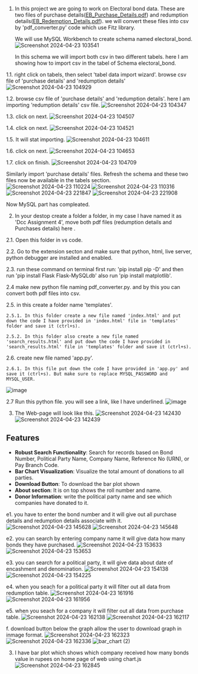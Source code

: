 1. In this project we are going to work on Electoral bond data.
   These are two files of purchase details([EB_Purchase_Details.pdf](https://github.com/TanmayTanmayGarg/electoral-bond/files/15071520/EB_Purchase_Details.pdf)) and redumption details([EB_Redemption_Details.pdf](https://github.com/TanmayTanmayGarg/electoral-bond/files/15071524/EB_Redemption_Details.pdf)).
   we will convert these files into csv by 'pdf_converter.py' code which use Fitz library. 

   We will use MySQL Workbench to create schema named electoral_bond.
   ![Screenshot 2024-04-23 103541](https://github.com/TanmayTanmayGarg/electoral-bond/assets/143330134/f52ffea8-0929-4972-8baf-405297410036)

   In this schema we will import both csv in two different tabels. 
   here I am showing how to import csv in the tabel of Schema electoral_bond.
   
  1.1. right click on tabels, then select 'tabel data import wizard'. browse csv file of 'purchase details' and 'redumption details'
![Screenshot 2024-04-23 104929](https://github.com/TanmayTanmayGarg/electoral-bond/assets/143330134/851e6bc7-8ebf-440b-b48c-3a0250f8f02a)

  1.2. browse csv file of 'purchase details' and 'redumption details'. here I am importing 'redumption details' csv file.
![Screenshot 2024-04-23 104347](https://github.com/TanmayTanmayGarg/electoral-bond/assets/143330134/6ba584c3-0923-4011-9723-ed6e34475613)

  1.3. click on next.
![Screenshot 2024-04-23 104507](https://github.com/TanmayTanmayGarg/electoral-bond/assets/143330134/141b7030-e745-41ff-8613-2bc467c71209)

  1.4. click on next.
![Screenshot 2024-04-23 104521](https://github.com/TanmayTanmayGarg/electoral-bond/assets/143330134/5a280e53-2575-46ad-a269-bf731ae1bf9a)

  1.5. It will stat importing.
![Screenshot 2024-04-23 104611](https://github.com/TanmayTanmayGarg/electoral-bond/assets/143330134/2f3794e7-8f70-441c-921b-804cd1ed8031)

  1.6. click on next.
![Screenshot 2024-04-23 104653](https://github.com/TanmayTanmayGarg/electoral-bond/assets/143330134/b856c841-3446-4a6d-9f58-e7bd87d59144)

  1.7. click on finish.
![Screenshot 2024-04-23 104709](https://github.com/TanmayTanmayGarg/electoral-bond/assets/143330134/73143d5f-af41-41ca-b1ce-65b966ad13d5)

  Similarly import 'purchase details' files.
  Refresh the schema and these two files now be available in the tabels section.
  ![Screenshot 2024-04-23 110224](https://github.com/TanmayTanmayGarg/electoral-bond/assets/143330134/3c651a16-d5b6-4d88-b388-f12a66f13177)
  ![Screenshot 2024-04-23 110316](https://github.com/TanmayTanmayGarg/electoral-bond/assets/143330134/26f60c89-62d6-4727-bfd5-d469e6804abf)
  ![Screenshot 2024-04-23 221847](https://github.com/TanmayTanmayGarg/electoral-bond/assets/143330134/63d3f0dd-1548-495f-948b-b8294ea31655)
  ![Screenshot 2024-04-23 221908](https://github.com/TanmayTanmayGarg/electoral-bond/assets/143330134/c0a22555-1447-4b6d-8309-a6c09abe3fdf)


  Now MySQL part has compleated.

2. In your destop create a folder a folder, in my case I have named it as 'Dcc Assignment 4', move both pdf files (redumption details and Purchases details) here .

  2.1. Open this folder in vs code.

  2.2. Go to the extension secton and make sure that python, html, live server, python debugger are installed and enabled. 

  2.3. run these command on terminal first run: 'pip install pip -D' and  then run 'pip install Flask Flask-MySQLdb' also run 'pip install matplotlib'.

  2.4 make new python file naming pdf_converter.py. and by this you can convert both pdf files into csv.

  2.5. in this create a folder name 'templates'.

    2.5.1. In this folder create a new file named 'index.html' and put down the code I have provided in 'index.html' file in 'templates' folder and save it (ctrl+s).
    
    2.5.2. In this folder also create a new file named 'search_results.html' and put down the code I have provided in 'search_results.html' file in 'templates' folder and save it (ctrl+s).
    
  2.6.  create new file named 'app.py'.

    2.6.1. In this file put down the code I have provided in 'app.py' and save it (ctrl+s). But make sure to replace MYSQL_PASSWORD and MYSQL_USER. 
  ![image](https://github.com/TanmayTanmayGarg/electoral-bond/assets/143330134/628b0301-382e-4c2c-b6b1-f665296ee91e)

  2.7 Run this python file. you will see a link, like I have underlined.
![image](https://github.com/TanmayTanmayGarg/electoral-bond/assets/143330134/45304a9b-b6d9-4da4-bd06-7ce53f8569e3)

3. The Web-page will look like this.
![Screenshot 2024-04-23 142430](https://github.com/TanmayTanmayGarg/electoral-bond/assets/143330134/983b324e-ffb7-42ac-95b2-6d53c09cd7e8)
![Screenshot 2024-04-23 142439](https://github.com/TanmayTanmayGarg/electoral-bond/assets/143330134/67bf72d1-1965-4724-bd24-4d979ff7bc08)

  ## Features

- **Robust Search Functionality**: Search for records based on Bond Number, Political Party Name, Company Name, Reference No (URN), or Pay Branch Code.
- **Bar Chart Visualization**: Visualize the total amount of donations to all parties.
- **Download Button**: To download the bar plot shown 
- **About section**: It is on top shows the roll number and name.
- **Donor Information**: write the political party name and see which companies have donated to it.
  
e1. you have to enter the bond number and it will give out all purchase details and redumption details associate with it.
![Screenshot 2024-04-23 145628](https://github.com/TanmayTanmayGarg/electoral-bond/assets/143330134/8f902dc2-2ffd-4ecf-b858-7dd438e35a3e)
![Screenshot 2024-04-23 145648](https://github.com/TanmayTanmayGarg/electoral-bond/assets/143330134/a9fec1f8-2293-4e29-ba33-567e80c0b1a6)

e2. you can search by entering company name it will give data how many bonds they have purchased.
![Screenshot 2024-04-23 153633](https://github.com/TanmayTanmayGarg/electoral-bond/assets/143330134/766307c1-dc04-467e-b674-ca69bf48bf17)
![Screenshot 2024-04-23 153653](https://github.com/TanmayTanmayGarg/electoral-bond/assets/143330134/760d1c7d-c542-44ad-a644-cfe3e25615be)

e3. you can search for a political party, it will give data about date of encashment and denomination.
![Screenshot 2024-04-23 154138](https://github.com/TanmayTanmayGarg/electoral-bond/assets/143330134/c1b8d8ac-b88d-4602-a640-2bd4803dea36)
![Screenshot 2024-04-23 154225](https://github.com/TanmayTanmayGarg/electoral-bond/assets/143330134/8ac35758-d3a6-4751-b9bb-be6cb643fde8)

e4. when you seach for a political party it will filter out all data from redumption table.
![Screenshot 2024-04-23 161916](https://github.com/TanmayTanmayGarg/electoral-bond/assets/143330134/abd6fe87-8cf6-44b6-a8cc-964466b55099)
![Screenshot 2024-04-23 161956](https://github.com/TanmayTanmayGarg/electoral-bond/assets/143330134/5175cd49-fa60-4a96-910b-e831f72c12a7)

e5. when you seach for a company it will filter out all data from purchase table.
![Screenshot 2024-04-23 162138](https://github.com/TanmayTanmayGarg/electoral-bond/assets/143330134/e15329a0-5c3d-48e0-ba28-3ee05fad420c)
![Screenshot 2024-04-23 162117](https://github.com/TanmayTanmayGarg/electoral-bond/assets/143330134/5a4791b8-9cdb-40a3-8322-bad8a5da3cec)

f. download button below the graph allow the user to download graph in inmage format.
![Screenshot 2024-04-23 162323](https://github.com/TanmayTanmayGarg/electoral-bond/assets/143330134/b25abef8-1657-41ba-b219-7595cb88b549)
![Screenshot 2024-04-23 162336](https://github.com/TanmayTanmayGarg/electoral-bond/assets/143330134/1193a113-878e-47e9-9f2b-52e724adcaee)
![bar_chart (2)](https://github.com/TanmayTanmayGarg/electoral-bond/assets/143330134/20801220-7e07-4dac-9d2c-82cf8b0e36ae)

3. I have bar plot which shows which company received how many bonds value in rupees on home page of web using chart.js 
![Screenshot 2024-04-23 162845](https://github.com/TanmayTanmayGarg/electoral-bond/assets/143330134/79db86dd-134c-4729-bc09-f92b157ab0e9)

    
